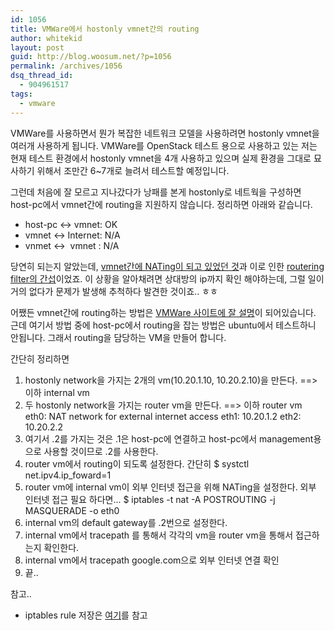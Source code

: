 ```yaml
---
id: 1056
title: VMWare에서 hostonly vmnet간의 routing
author: whitekid
layout: post
guid: http://blog.woosum.net/?p=1056
permalink: /archives/1056
dsq_thread_id:
  - 904961517
tags:
  - vmware
---
```

VMWare를 사용하면서 뭔가 복잡한 네트워크 모델을 사용하려면 hostonly vmnet을 여러개 사용하게 됩니다. VMWare를 OpenStack 테스트 용으로 사용하고 있는 저는 현재 테스트 환경에서 hostonly vmnet을 4개 사용하고 있으며 실제 환경을 그대로 묘사하기 위해서 조만간 6~7개로 늘려서 테스트할 예정입니다.

그런데 처음에 잘 모르고 지나갔다가 낭패를 본게 hostonly로 네트웍을 구성하면 host-pc에서 vmnet간에 routing을 지원하지 않습니다. 정리하면 아래와 같습니다.

  * host-pc <-> vmnet: OK
  * vmnet <-> Internet: N/A
  * vnmet <->  vmnet : N/A

당연히 되는지 알았는데, [vmnet간에 NATing이 되고 있었던 것][1]과 이로 인한 [routering filter의 간섭][2]이었죠. 이 상황을 알아채려면 상대방의 ip까지 확인 해야하는데, 그럴 일이 거의 없다가 문제가 발생해 추척하다 발견한 것이죠.. ㅎㅎ

어쨌든 vmnet간에 routing하는 방법은 [VMWare 사이트에 잘 설명][3]이 되어있습니다. 근데 여기서 방법 중에 host-pc에서 routing을 잡는 방법은 ubuntu에서 테스트하니 안됩니다. 그래서 routing을 담당하는 VM을 만들어 합니다.

간단히 정리하면

  1. hostonly network을 가지는 2개의 vm(10.20.1.10, 10.20.2.10)을 만든다. ==> 이하 internal vm
  2. 두 hostonly network을 가지는 router vm을 만든다. ==> 이하 router vm
    eth0: NAT network for external internet access
    eth1: 10.20.1.2
    eth2: 10.20.2.2
  3. 여기서 .2를 가지는 것은 .1은 host-pc에 연결하고 host-pc에서 management용으로 사용할 것이므로 .2를 사용한다.
  4. router vm에서 routing이 되도록 설정한다. 간단히
    $ systctl net.ipv4.ip_foward=1
  5. router vm에 internal vm이 외부 인터넷 접근을 위해 NATing을 설정한다. 외부 인터넷 접근 필요 하다면...
    $ iptables -t nat -A POSTROUTING -j MASQUERADE -o eth0
  6. internal vm의 default gateway를 .2번으로 설정한다.
  7. internal vm에서 tracepath <ip>를 통해서 각각의 vm을 router vm을 통해서 접근하는지 확인한다.
  8. internal vm에서 tracepath google.com으로 외부 인터넷 연결 확인
  9. 끝..

참고..

  * iptables rule 저장은 [여기][4]를 참고

 [1]: /archives/1010
 [2]: /archives/997
 [3]: http://www.vmware.com/support/ws5/doc/ws_net_advanced_2hostonly_routing.html
 [4]: http://wiki.woosum.net/iptables#A.2BrjDQwA-
